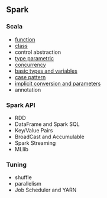 ## Spark


### Scala
- [function](function.md)
- [class](class-and-object.md)
- control abstraction
- [type parametric](type_parametric.md)
- [concurrency](concurrency.md)
- [basic types and variables](basic_types_and_variables.md)
- [case pattern](case_pattern.md)
- [implicit conversion and parameters](implicit_conversion_and_parameters.md)
- annotation

### Spark API
- RDD
- DataFrame and Spark SQL
- Key/Value Pairs
- BroadCast and Accumulable
- Spark Streaming
- MLlib

### Tuning

- shuffle
- parallelism
- Job Scheduler and YARN
